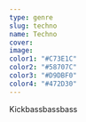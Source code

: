 ```yaml
---
type: genre
slug: techno
name: Techno
cover:
image:
color1: "#C73E1C"
color2: "#58707C"
color3: "#D9DBF0"
color4: "#472D30"
---
```



Kickbassbassbass
